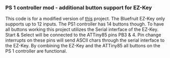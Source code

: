 ### PS 1 controller mod - additional button support for EZ-Key ###

This code is for a modified version of [this](http://imgur.com/a/mb5eN)
project. The Bluefruit EZ-Key only supports up to 12 inputs. The PS1 controller
has 14 buttons though. To have all buttons working this project utilizes the
Serial interface of the EZ-Key. Start & Select will be connected to the
ATTiny85 pins PB3 & 4. Pin change interrupts on these pins will send ASCII
chars through the serial interface to the EZ-Key. By combining the EZ-Key and
the ATTiny85 all buttons on the PS 1 controller are functional.
